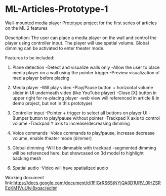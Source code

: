 # ML-Articles-Prototype-1

Wall-mounted media player Prototype project for the first series of articles on the ML 2 features
 
Description: 
The user can place a media player on the wall and control the player using controller input. The player will use spatial volume. Global dimming can be activated to enter theater mode.

Features to be included:
1. Plane detection
-Detect and visualize walls only
-Allow the user to place media player on a wall using the pointer trigger
-Preview visualization of media player before placing

2. Media player
-Will play video
-Play/Pause button + horizontal volume slider in UI underneath video (like YouTube player) 
-Close [X] button in upper right for re-placing player
-web view will referenced in article & in demo project, but not in this prototype)

3. Controller input
-Pointer + trigger to select all buttons on player UI
-Bumper button to play/pause without pointer
-Trackpad X axis to control volume
-Trackpad Y axis to increase/decreasing dimming

4. Voice commands
-Voice commands to play/pause, increase decrease volume, enable theater mode (dimmer)

5. Global dimming
-Will be dimmable with trackpad
-segmented dimming will be referenced here, but showcased on 3d model to highlight backing mesh

6. Spatial audio
-Video will have spatialized audio

Working document link:https://docs.google.com/document/d/1FlGrRS6StNYjQA0D1URV_0lHZSREpKM1VuUIyi8xqac/edit#
